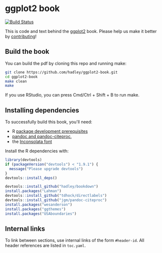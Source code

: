 # ggplot2 book

[![Build Status](https://travis-ci.org/hadley/ggplot2-book.png?branch=master)](https://travis-ci.org/hadley/ggplot2-book)

This is code and text behind the [ggplot2](http://ggplot2.org/book/) book. Please help us make it better by [contributing](https://github.com/hadley/ggplot2-book/blob/master/contributing.md)!

## Build the book

You can build the pdf by cloning this repo and running make:

```bash
git clone https://github.com/hadley/ggplot2-book.git
cd ggplot2-book
make clean
make
```

If you use RStudio, you can press Cmd/Ctrl + Shift + B to run make.

## Installing dependencies

To successfully build this book, you'll need:

* R [package development prerequisites](https://support.rstudio.com/hc/en-us/articles/200486498-Package-Development-Prerequisites)
* [pandoc and pandoc-citeproc](http://pandoc.org/installing.html),
* the [Inconsolata font](http://www.ctan.org/tex-archive/fonts/inconsolata/)


Install the R dependencies with:

```r
library(devtools)
if (packageVersion("devtools") < "1.9.1") {
  message("Please upgrade devtools")
}
devtools::install_deps()

devtools::install_github("hadley/bookdown")
install.packages("Lahman")
devtools::install_github("tdhock/directlabels")
devtools::install_github("jgm/pandoc-citeproc")
install.packages("wesanderson")
install.packages("ggthemes")
install.packages("USAboundaries")
```

## Internal links

To link between sections, use internal links of the form `#header-id`.
All header references are listed in `toc.yaml`.
